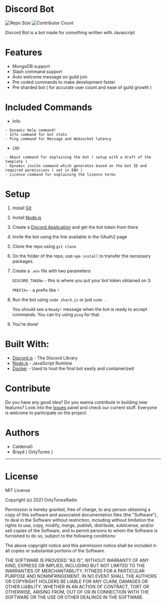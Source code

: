 # Discord Bot

![Repo Size](https://img.shields.io/github/repo-size/OnlyTunesRadio/bot-template) ![Contributor Count](https://img.shields.io/github/contributors/OnlyTunesRadio/bot-template)

Discord Bot is a bot made for *something* written with Javascript

# Features
- MongoDB support
- Slash command support
- Auto welcome message on guild join
- Pre coded commands to make development faster
- Pre sharded bot ( for accurate user count and ease of guild growth )



# Included Commands

- Info
```
- Dynamic Help command!
- Info command for bot stats
- Ping command for Message and Websocket latency
```

- Util
```
- About command for explaining the bot ( setup with a draft of the template )
- Dynamic invite command which genorates based on the bot ID and required permissions ( set in ENV )
- License command for explaining the lisence terms
```


# Setup

1. Install [Git](https://git-scm.com/)
2. Install [Node.js](https://nodejs.org/)
3. Create a [Discord Application](https://discord.com/developers/applications) and get the bot token from there
4. Invite the bot using the link available in the OAuth2 page
5. Clone the repo using `git clone`
6. On the folder of the repo, use `npm install` to transfer the necessary packages.
7. Create a `.env` file with two parameters: 

    `DISCORD_TOKEN=` -  this is where you put your bot token obtained on 3.
    
    `PREFIX=` - a prefix like `!`
8. Run the bot using `node shard.js` or just `node .` 

    You should see a `Ready!` message when the bot is ready to accept commands. You can try using `ping` for that.

9. You're done!

# Built With:

- [Discord.js](https://discord.js.org/) - The Discord Library
- [Node.js](https://nodejs.org/) - JavaScript Runtime
- [Docker](https://www.docker.com/) - Used to host the final bot easily and containerized

# Contribute

Do you have any good idea? Do you wanna contribute in building new features? Look into the [Issues](https://github.com/COnlyTunesRadio/bot-template/issues) panel and check  our current stuff. Everyone is welcome to participate on the project.

# Authors

- CaldeiraG
- Brayd ( OnlyTunes )

----
# License

MIT License

Copyright (c) 2021 OnlyTunesRadio

Permission is hereby granted, free of charge, to any person obtaining a copy
of this software and associated documentation files (the "Software"), to deal
in the Software without restriction, including without limitation the rights
to use, copy, modify, merge, publish, distribute, sublicense, and/or sell
copies of the Software, and to permit persons to whom the Software is
furnished to do so, subject to the following conditions:

The above copyright notice and this permission notice shall be included in all
copies or substantial portions of the Software.

THE SOFTWARE IS PROVIDED "AS IS", WITHOUT WARRANTY OF ANY KIND, EXPRESS OR
IMPLIED, INCLUDING BUT NOT LIMITED TO THE WARRANTIES OF MERCHANTABILITY,
FITNESS FOR A PARTICULAR PURPOSE AND NONINFRINGEMENT. IN NO EVENT SHALL THE
AUTHORS OR COPYRIGHT HOLDERS BE LIABLE FOR ANY CLAIM, DAMAGES OR OTHER
LIABILITY, WHETHER IN AN ACTION OF CONTRACT, TORT OR OTHERWISE, ARISING FROM,
OUT OF OR IN CONNECTION WITH THE SOFTWARE OR THE USE OR OTHER DEALINGS IN THE
SOFTWARE.
